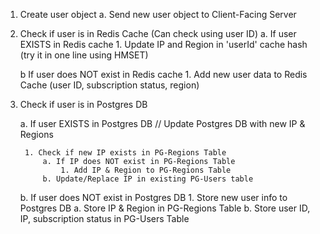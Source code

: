 1. Create user object
    a. Send new user object to Client-Facing Server

2. Check if user is in Redis Cache (Can check using user ID)
    a. If user EXISTS in Redis cache
        1. Update IP and Region in 'userId' cache hash
            (try it in one line using HMSET)

    b If user does NOT exist in Redis cache
        1. Add new user data to Redis Cache (user ID, subscription status, region)


3. Check if user is in Postgres DB    

    a. If user EXISTS in Postgres DB
        // Update Postgres DB with new IP & Regions
        
        1. Check if new IP exists in PG-Regions Table
            a. If IP does NOT exist in PG-Regions Table
                1. Add IP & Region to PG-Regions Table
            b. Update/Replace IP in existing PG-Users table

    b. If user does NOT exist in Postgres DB
        1. Store new user info to Postgres DB
            a. Store IP & Region in PG-Regions Table
            b. Store user ID, IP, subscription status in PG-Users Table
        

            


